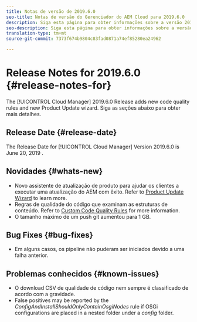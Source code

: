 ```yaml
---
title: Notas de versão de 2019.6.0
seo-title: Notas de versão do Gerenciador do AEM Cloud para 2019.6.0
description: Siga esta página para obter informações sobre a versão 2019.6.0 do Gerenciador de nuvem.
seo-description: Siga esta página para obter informações sobre a versão 2019.6.0 do Gerenciador de AEM Cloud.
translation-type: tm+mt
source-git-commit: 7373f674b9804c83fad0871a74ef85280ea24962

---
```


# Release Notes for 2019.6.0 {#release-notes-for}

The [!UICONTROL Cloud Manager] 2019.6.0 Release adds new code quality rules and new Product Update wizard. Siga as seções abaixo para obter mais detalhes.

## Release Date {#release-date}

The Release Date for [!UICONTROL Cloud Manager] Version 2019.6.0 is June 20, 2019 .

## Novidades {#whats-new}

* Novo assistente de atualização de produto para ajudar os clientes a executar uma atualização do AEM com êxito. Refer to [Product Update Wizard](overview-productupdate-wizard.md) to learn more.
* Regras de qualidade do código que examinam as estruturas de conteúdo. Refer to [Custom Code Quality Rules](custom-code-quality-rules.md) for more information.
* O tamanho máximo de um push git aumentou para 1 GB.

## Bug Fixes {#bug-fixes}

* Em alguns casos, os pipeline não puderam ser iniciados devido a uma falha anterior.

## Problemas conhecidos {#known-issues}

* O download CSV de qualidade de código nem sempre é classificado de acordo com a gravidade.
* False positives may be reported by the *ConfigAndInstallShouldOnlyContainOsgiNodes* rule if OSGi configurations are placed in a nested folder under a *config* folder.
